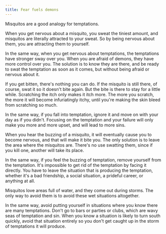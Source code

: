 ```yaml
---
title: Fear fuels demons
---
```


Misquitos are a good analogy for temptations.

When you get nervous about a misquito, you sweat the tiniest amount, and misquitos are literally attracted to your sweat. So by being nervous about them, you are attracting them to yourself.

In the same way, when you get nervous about temptations, the temptations have stronger sway over you. When you are afraid of demons, they have more control over you. The solution is to know they are there, and be ready to swat the temptation as soon as it comes, but without being afraid or nervous about it.

If you get bitten, there's nothing you can do. If the misquito is still there, of course, swat it so it doesn't bite again. But the bite is there to stay for a little while. Scratching the itch only makes it itch more. The more you scratch, the more it will become infuriatingly itchy, until you're making the skin bleed from scratching so much.

In the same way, if you fall into temptation, ignore it and move on with your day as if you didn't. Focusing on the temptation and your failure will only make you more and more upset, and will lead to more sins.

When you hear the buzzing of a misquito, it will eventually cause you to become nervous, and that will make it bite you. The only solution is to leave the area where the misquitos are. There's no use swatting them, since if you kill one, another will take its place.

In the same way, if you feel the buzzing of temptation, remove yourself from the temptation. It's impossible to get rid of the temptation by facing it directly. You have to leave the situation that is producing the temptation, whether it's a bad friendship, a social situation, a prideful career, or anything at all.

Misquitos love areas full of water, and they come out during storms. The only way to avoid them is to avoid these wet situations altogether.

In the same way, avoid putting yourself in situations where you know there are many temptations. Don't go to bars or parties or clubs, which are wavy seas of temptation and sin. When you know a situation is likely to turn south quickly, avoid that situation entirely so you don't get caught up in the storm of temptations it will produce.
